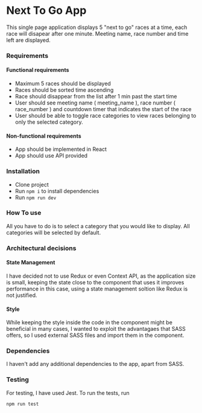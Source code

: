# Next To Go App

This single page application displays 5 "next to go" races at a time, each race will disapear after one minute. Meeting name, race number and time left are displayed.

### Requirements

#### Functional requirements

- Maximum 5 races should be displayed
- Races should be sorted time ascending
- Race should disappear from the list after 1 min past the start time
- User should see meeting name ( meeting_name ), race number ( race_number ) and countdown timer that indicates the start of the race
- User should be able to toggle race categories to view races belonging to only the selected category.

#### Non-functional requirements

- App should be implemented in React
- App should use API provided

### Installation

- Clone project
- Run ```npm i``` to install dependencies
- Run ```npm run dev```

### How To use

All you have to do is to select a category that you would like to display. All categories will be selected by default. 

### Architectural decisions

#### State Management

I have decided not to use Redux or even Context API, as the application size is small, keeping the state close to the component that uses it improves performance in this case, using a state management soltion like Redux is not justified. 

#### Style

While keeping the style inside the code in the component might be beneficial in many cases, I wanted to exploit the advantagaes that SASS offers, so I used external SASS files and import them in the component.

### Dependencies

I haven't add any additional dependencies to the app, apart from SASS. 

### Testing

For testing, I have used Jest. To run the tests, run 

```
npm run test
```

